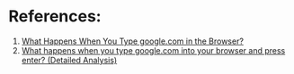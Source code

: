 
# References:

1. [What Happens When You Type google.com in the Browser?](https://newsletter.systemdesign.one/p/what-happens-when-you-type-google-com-in-browser?utm_source=substack&publication_id=1511845&post_id=139123927&utm_medium=email&utm_content=share&utm_campaign=email-share&triggerShare=true&isFreemail=true&r=1vxw4z)
2. [What happens when you type google.com into your browser and press enter? (Detailed Analysis)](https://www.youtube.com/watch?v=dh406O2v_1c&list=PLQnljOFTspQXNP6mQchJVP3S-3oKGEuw9&index=25)